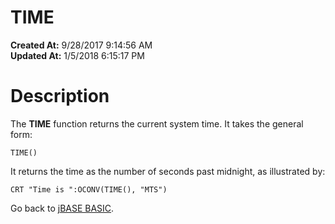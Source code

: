 # TIME

**Created At:** 9/28/2017 9:14:56 AM  
**Updated At:** 1/5/2018 6:15:17 PM  


# Description

The **TIME** function returns the current system time. It takes the general form:

```
TIME()
```

It returns the time as the number of seconds past midnight, as illustrated by:

```
CRT "Time is ":OCONV(TIME(), "MTS")
```



Go back to [jBASE BASIC](263498-jbase-basic).
